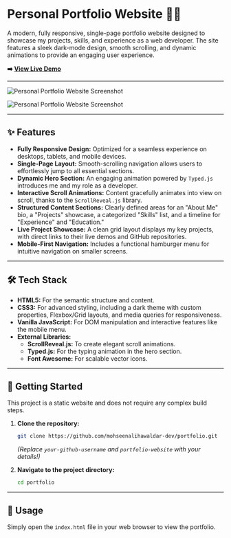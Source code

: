 # Personal Portfolio Website 👨‍💻

A modern, fully responsive, single-page portfolio website designed to showcase my projects, skills, and experience as a web developer. The site features a sleek dark-mode design, smooth scrolling, and dynamic animations to provide an engaging user experience.

**➡️ [View Live Demo](https://mohseenalihawaldar.netlify.app/)**

---

![Personal Portfolio Website Screenshot](https://github.com/mohseenalihawaldar-dev/portfolio/blob/022e42c0fddd506f684fff2f9f0a96da5b08d814/screenshot.png)

![Personal Portfolio Website Screenshot]([https://github.com/mohseenalihawaldar-dev/portfolio/blob/022e42c0fddd506f684fff2f9f0a96da5b08d814/screenshot.png](https://github.com/mohseenalihawaldar-dev/portfolio/blob/022e42c0fddd506f684fff2f9f0a96da5b08d814/screenshot1.png))

---

## ✨ Features

* **Fully Responsive Design:** Optimized for a seamless experience on desktops, tablets, and mobile devices.
* **Single-Page Layout:** Smooth-scrolling navigation allows users to effortlessly jump to all essential sections.
* **Dynamic Hero Section:** An engaging animation powered by `Typed.js` introduces me and my role as a developer.
* **Interactive Scroll Animations:** Content gracefully animates into view on scroll, thanks to the `ScrollReveal.js` library.
* **Structured Content Sections:** Clearly defined areas for an "About Me" bio, a "Projects" showcase, a categorized "Skills" list, and a timeline for "Experience" and "Education."
* **Live Project Showcase:** A clean grid layout displays my key projects, with direct links to their live demos and GitHub repositories.
* **Mobile-First Navigation:** Includes a functional hamburger menu for intuitive navigation on smaller screens.

---

## 🛠️ Tech Stack

* **HTML5:** For the semantic structure and content.
* **CSS3:** For advanced styling, including a dark theme with custom properties, Flexbox/Grid layouts, and media queries for responsiveness.
* **Vanilla JavaScript:** For DOM manipulation and interactive features like the mobile menu.
* **External Libraries:**
    * **ScrollReveal.js:** To create elegant scroll animations.
    * **Typed.js:** For the typing animation in the hero section.
    * **Font Awesome:** For scalable vector icons.

---

## 🚀 Getting Started

This project is a static website and does not require any complex build steps.

1.  **Clone the repository:**
    ```bash
    git clone https://github.com/mohseenalihawaldar-dev/portfolio.git
    ```
    *(Replace `your-github-username` and `portfolio-website` with your details!)*

2.  **Navigate to the project directory:**
    ```bash
    cd portfolio
    ```

---

## 🏃 Usage

Simply open the `index.html` file in your web browser to view the portfolio.
